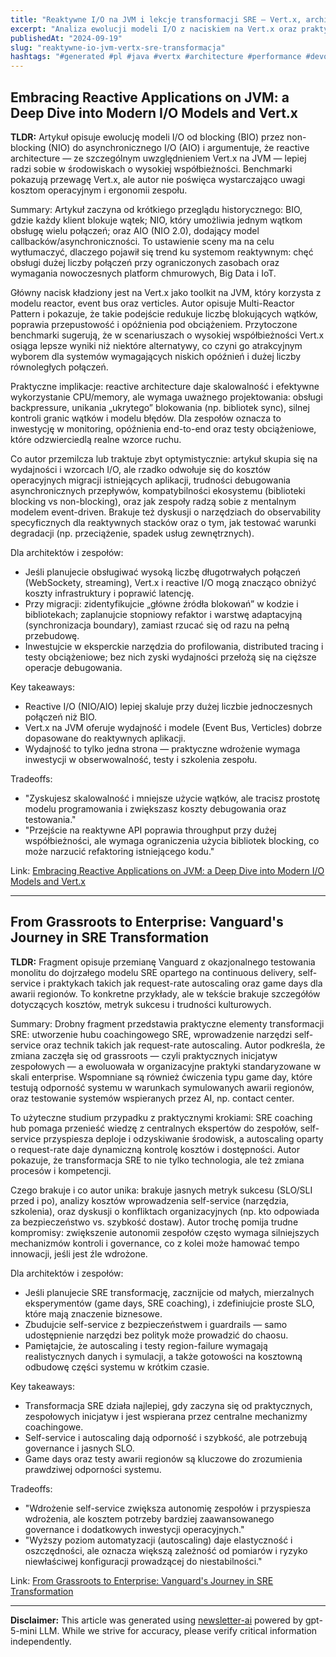 ```yaml
---
title: "Reaktywne I/O na JVM i lekcje transformacji SRE — Vert.x, architektura i operacyjne wyzwania"
excerpt: "Analiza ewolucji modeli I/O z naciskiem na Vert.x oraz praktyczne wnioski z transformacji SRE w organizacji enterprise."
publishedAt: "2024-09-19"
slug: "reaktywne-io-jvm-vertx-sre-transformacja"
hashtags: "#generated #pl #java #vertx #architecture #performance #devops #sre #observability #cloud #backend"
---
```


## Embracing Reactive Applications on JVM: a Deep Dive into Modern I/O Models and Vert.x
**TLDR:** Artykuł opisuje ewolucję modeli I/O od blocking (BIO) przez non-blocking (NIO) do asynchronicznego I/O (AIO) i argumentuje, że reactive architecture — ze szczególnym uwzględnieniem Vert.x na JVM — lepiej radzi sobie w środowiskach o wysokiej współbieżności. Benchmarki pokazują przewagę Vert.x, ale autor nie poświęca wystarczająco uwagi kosztom operacyjnym i ergonomii zespołu.

Summary:
Artykuł zaczyna od krótkiego przeglądu historycznego: BIO, gdzie każdy klient blokuje wątek; NIO, który umożliwia jednym wątkom obsługę wielu połączeń; oraz AIO (NIO 2.0), dodający model callbacków/asynchroniczności. To ustawienie sceny ma na celu wytłumaczyć, dlaczego pojawił się trend ku systemom reaktywnym: chęć obsługi dużej liczby połączeń przy ograniczonych zasobach oraz wymagania nowoczesnych platform chmurowych, Big Data i IoT.

Główny nacisk kładziony jest na Vert.x jako toolkit na JVM, który korzysta z modelu reactor, event bus oraz verticles. Autor opisuje Multi-Reactor Pattern i pokazuje, że takie podejście redukuje liczbę blokujących wątków, poprawia przepustowość i opóźnienia pod obciążeniem. Przytoczone benchmarki sugerują, że w scenariuszach o wysokiej współbieżności Vert.x osiąga lepsze wyniki niż niektóre alternatywy, co czyni go atrakcyjnym wyborem dla systemów wymagających niskich opóźnień i dużej liczby równoległych połączeń.

Praktyczne implikacje: reactive architecture daje skalowalność i efektywne wykorzystanie CPU/memory, ale wymaga uważnego projektowania: obsługi backpressure, unikania „ukrytego” blokowania (np. bibliotek sync), silnej kontroli granic wątków i modelu błędów. Dla zespołów oznacza to inwestycję w monitoring, opóźnienia end-to-end oraz testy obciążeniowe, które odzwierciedlą realne wzorce ruchu.

Co autor przemilcza lub traktuje zbyt optymistycznie: artykuł skupia się na wydajności i wzorcach I/O, ale rzadko odwołuje się do kosztów operacyjnych migracji istniejących aplikacji, trudności debugowania asynchronicznych przepływów, kompatybilności ekosystemu (biblioteki blocking vs non-blocking), oraz jak zespoły radzą sobie z mentalnym modelem event-driven. Brakuje też dyskusji o narzędziach do observability specyficznych dla reaktywnych stacków oraz o tym, jak testować warunki degradacji (np. przeciążenie, spadek usług zewnętrznych).

Dla architektów i zespołów:
- Jeśli planujecie obsługiwać wysoką liczbę długotrwałych połączeń (WebSockety, streaming), Vert.x i reactive I/O mogą znacząco obniżyć koszty infrastruktury i poprawić latencję.
- Przy migracji: zidentyfikujcie „główne źródła blokowań” w kodzie i bibliotekach; zaplanujcie stopniowy refaktor i warstwę adaptacyjną (synchronizacja boundary), zamiast rzucać się od razu na pełną przebudowę.
- Inwestujcie w eksperckie narzędzia do profilowania, distributed tracing i testy obciążeniowe; bez nich zyski wydajności przełożą się na cięższe operacje debugowania.

Key takeaways:
- Reactive I/O (NIO/AIO) lepiej skaluje przy dużej liczbie jednoczesnych połączeń niż BIO.
- Vert.x na JVM oferuje wydajność i modele (Event Bus, Verticles) dobrze dopasowane do reaktywnych aplikacji.
- Wydajność to tylko jedna strona — praktyczne wdrożenie wymaga inwestycji w obserwowalność, testy i szkolenia zespołu.

Tradeoffs:
- "Zyskujesz skalowalność i mniejsze użycie wątków, ale tracisz prostotę modelu programowania i zwiększasz koszty debugowania oraz testowania."
- "Przejście na reaktywne API poprawia throughput przy dużej współbieżności, ale wymaga ograniczenia użycia bibliotek blocking, co może narzucić refaktoring istniejącego kodu."

Link: [Embracing Reactive Applications on JVM: a Deep Dive into Modern I/O Models and Vert.x](https://www.infoq.com)

---

## From Grassroots to Enterprise: Vanguard's Journey in SRE Transformation
**TLDR:** Fragment opisuje przemianę Vanguard z okazjonalnego testowania monolitu do dojrzałego modelu SRE opartego na continuous delivery, self-service i praktykach takich jak request-rate autoscaling oraz game days dla awarii regionów. To konkretne przykłady, ale w tekście brakuje szczegółów dotyczących kosztów, metryk sukcesu i trudności kulturowych.

Summary:
Drobny fragment przedstawia praktyczne elementy transformacji SRE: utworzenie hubu coachingowego SRE, wprowadzenie narzędzi self-service oraz technik takich jak request-rate autoscaling. Autor podkreśla, że zmiana zaczęła się od grassroots — czyli praktycznych inicjatyw zespołowych — a ewoluowała w organizacyjne praktyki standaryzowane w skali enterprise. Wspomniane są również ćwiczenia typu game day, które testują odporność systemu w warunkach symulowanych awarii regionów, oraz testowanie systemów wspieranych przez AI, np. contact center.

To użyteczne studium przypadku z praktycznymi krokiami: SRE coaching hub pomaga przenieść wiedzę z centralnych ekspertów do zespołów, self-service przyspiesza deploje i odzyskiwanie środowisk, a autoscaling oparty o request-rate daje dynamiczną kontrolę kosztów i dostępności. Autor pokazuje, że transformacja SRE to nie tylko technologia, ale też zmiana procesów i kompetencji.

Czego brakuje i co autor unika: brakuje jasnych metryk sukcesu (SLO/SLI przed i po), analizy kosztów wprowadzenia self-service (narzędzia, szkolenia), oraz dyskusji o konfliktach organizacyjnych (np. kto odpowiada za bezpieczeństwo vs. szybkość dostaw). Autor trochę pomija trudne kompromisy: zwiększenie autonomii zespołów często wymaga silniejszych mechanizmów kontroli i governance, co z kolei może hamować tempo innowacji, jeśli jest źle wdrożone.

Dla architektów i zespołów:
- Jeśli planujecie SRE transformację, zacznijcie od małych, mierzalnych eksperymentów (game days, SRE coaching), i zdefiniujcie proste SLO, które mają znaczenie biznesowe.
- Zbudujcie self-service z bezpieczeństwem i guardrails — samo udostępnienie narzędzi bez polityk może prowadzić do chaosu.
- Pamiętajcie, że autoscaling i testy region-failure wymagają realistycznych danych i symulacji, a także gotowości na kosztowną odbudowę części systemu w krótkim czasie.

Key takeaways:
- Transformacja SRE działa najlepiej, gdy zaczyna się od praktycznych, zespołowych inicjatyw i jest wspierana przez centralne mechanizmy coachingowe.
- Self-service i autoscaling dają odporność i szybkość, ale potrzebują governance i jasnych SLO.
- Game days oraz testy awarii regionów są kluczowe do zrozumienia prawdziwej odporności systemu.

Tradeoffs:
- "Wdrożenie self-service zwiększa autonomię zespołów i przyspiesza wdrożenia, ale kosztem potrzeby bardziej zaawansowanego governance i dodatkowych inwestycji operacyjnych."
- "Wyższy poziom automatyzacji (autoscaling) daje elastyczność i oszczędności, ale oznacza większą zależność od pomiarów i ryzyko niewłaściwej konfiguracji prowadzącej do niestabilności."

Link: [From Grassroots to Enterprise: Vanguard's Journey in SRE Transformation](https://www.infoq.com)



---

**Disclaimer:** This article was generated using [newsletter-ai](https://github.com/gmotyl/newsletter-ai) powered by gpt-5-mini LLM. While we strive for accuracy, please verify critical information independently.

